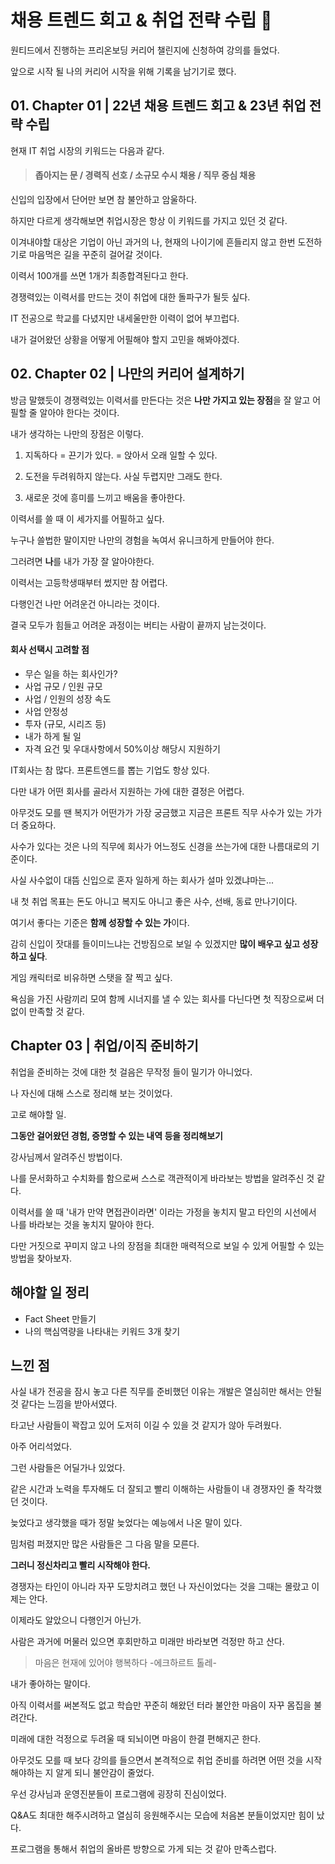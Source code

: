 # 채용 트렌드 회고 & 취업 전략 수립 :raising_hand:

원티드에서 진행하는 프리온보딩 커리어 챌린지에 신청하여 강의를 들었다.

앞으로 시작 될 나의 커리어 시작을 위해 기록을 남기기로 했다.

## 01. Chapter 01 | 22년 채용 트렌드 회고 & 23년 취업 전략 수립

현재 IT 취업 시장의 키워드는 다음과 같다.

> #### 좁아지는 문 / 경력직 선호 / 소규모 수시 채용 / 직무 중심 채용

신입의 입장에서 단어만 보면 참 불안하고 암울하다.

하지만 다르게 생각해보면 취업시장은 항상 이 키워드를 가지고 있던 것 같다.

이겨내야할 대상은 기업이 아닌 과거의 나, 현재의 나이기에 흔들리지 않고 한번 도전하기로 마음먹은 길을 꾸준히 걸어갈 것이다.

이력서 100개를 쓰면 1개가 최종합격된다고 한다.

경쟁력있는 이력서를 만드는 것이 취업에 대한 돌파구가 될듯 싶다.

IT 전공으로 학교를 다녔지만 내세울만한 이력이 없어 부끄럽다.

내가 걸어왔던 상황을 어떻게 어필해야 할지 고민을 해봐야겠다.

## 02. Chapter 02 | 나만의 커리어 설계하기

방금 말했듯이 경쟁력있는 이력서를 만든다는 것은 **나만 가지고 있는 장점**을 잘 알고 어필할 줄 알아야 한다는 것이다.

내가 생각하는 나만의 장점은 이렇다.

1. 지독하다 = 끈기가 있다. = 앉아서 오래 일할 수 있다.

2. 도전을 두려워하지 않는다. 사실 두렵지만 그래도 한다.

3. 새로운 것에 흥미를 느끼고 배움을 좋아한다.

이력서를 쓸 때 이 세가지를 어필하고 싶다.

누구나 쓸법한 말이지만 나만의 경험을 녹여서 유니크하게 만들어야 한다.

그러려면 **나**를 내가 가장 잘 알아야한다.

이력서는 고등학생때부터 썼지만 참 어렵다.

다행인건 나만 어려운건 아니라는 것이다.

결국 모두가 힘들고 어려운 과정이는 버티는 사람이 끝까지 남는것이다.

#### 회사 선택시 고려할 점

- 무슨 일을 하는 회사인가?
- 사업 규모 / 인원 규모
- 사업 / 인원의 성장 속도
- 사업 안정성
- 투자 (규모, 시리즈 등)
- 내가 하게 될 일
- 자격 요건 및 우대사항에서 50%이상 해당시 지원하기

IT회사는 참 많다. 프론트엔드를 뽑는 기업도 항상 있다.

다만 내가 어떤 회사를 골라서 지원하는 가에 대한 결정은 어렵다.

아무것도 모를 땐 복지가 어떤가가 가장 궁금했고 지금은 프론트 직무 사수가 있는 가가 더 중요하다.

사수가 있다는 것은 나의 직무에 회사가 어느정도 신경을 쓰는가에 대한 나름대로의 기준이다.

사실 사수없이 대뜸 신입으로 혼자 일하게 하는 회사가 설마 있겠냐마는...

내 첫 취업 목표는 돈도 아니고 복지도 아니고 좋은 사수, 선배, 동료 만나기이다.

여기서 좋다는 기준은 **함께 성장할 수 있는 가**이다.

감히 신입이 잣대를 들이미느냐는 건방짐으로 보일 수 있겠지만 **많이 배우고 싶고 성장하고 싶다**.

게임 캐릭터로 비유하면 스탯을 잘 찍고 싶다.

욕심을 가진 사람끼리 모여 함께 시너지를 낼 수 있는 회사를 다닌다면 첫 직장으로써 더없이 만족할 것 같다.

## Chapter 03 | 취업/이직 준비하기

취업을 준비하는 것에 대한 첫 걸음은 무작정 들이 밀기가 아니었다.

나 자신에 대해 스스로 정리해 보는 것이었다.

고로 해야할 일.

**그동안 걸어왔던 경험, 증명할 수 있는 내역 등을 정리해보기**

강사님께서 알려주신 방법이다.

나를 문서화하고 수치화를 함으로써 스스로 객관적이게 바라보는 방법을 알려주신 것 같다.

이력서를 쓸 때 '내가 만약 면접관이라면' 이라는 가정을 놓치지 말고 타인의 시선에서 나를 바라보는 것을 놓치지 말아야 한다.

다만 거짓으로 꾸미지 않고 나의 장점을 최대한 매력적으로 보일 수 있게 어필할 수 있는 방법을 찾아보자.

## 해야할 일 정리

- Fact Sheet 만들기
- 나의 핵심역량을 나타내는 키워드 3개 찾기

## 느낀 점

사실 내가 전공을 잠시 놓고 다른 직무를 준비했던 이유는 개발은 열심히만 해서는 안될 것 같다는 느낌을 받아서였다.

타고난 사람들이 꽉잡고 있어 도저히 이길 수 있을 것 같지가 않아 두려웠다.

아주 어리석었다.

그런 사람들은 어딜가나 있었다.

같은 시간과 노력을 투자해도 더 잘되고 빨리 이해하는 사람들이 내 경쟁자인 줄 착각했던 것이다.

늦었다고 생각했을 때가 정말 늦었다는 예능에서 나온 말이 있다.

밈처럼 퍼졌지만 많은 사람들은 그 다음 말을 모른다.

**그러니 정신차리고 빨리 시작해야 한다.**

경쟁자는 타인이 아니라 자꾸 도망치려고 했던 나 자신이었다는 것을 그때는 몰랐고 이제는 안다.

이제라도 알았으니 다행인거 아닌가.

사람은 과거에 머물러 있으면 후회만하고 미래만 바라보면 걱정만 하고 산다.

> 마음은 현재에 있어야 행복하다 -에크하르트 톨레-

내가 좋아하는 말이다.

아직 이력서를 써본적도 없고 학습만 꾸준히 해왔던 터라 불안한 마음이 자꾸 몸집을 불려간다.

미래에 대한 걱정으로 두려울 때 되뇌이면 마음이 한결 편해지곤 한다.

아무것도 모를 때 보다 강의를 들으면서 본격적으로 취업 준비를 하려면 어떤 것을 시작해야하는 지 알게 되니 불안감이 줄었다.

우선 강사님과 운영진분들이 프로그램에 굉장히 진심이었다.

Q&A도 최대한 해주시려하고 열심히 응원해주시는 모습에 처음본 분들이었지만 힘이 났다.

프로그램을 통해서 취업의 올바른 방향으로 가게 되는 것 같아 만족스럽다.
